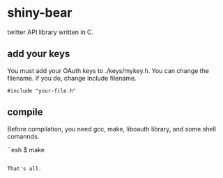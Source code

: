 shiny-bear
==========

twitter API library written in C.

add your keys
---

You must add your OAuth keys to ./keys/mykey.h.
You can change the filename. if you do, change include filename.

```
#include "your-file.h"
```

compile
---

Before compilation, you need gcc, make, liboauth library, and some shell comannds.

``esh
$ make
```

That's all.
